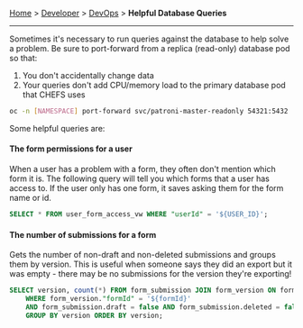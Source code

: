 [Home](index) > [Developer](Developer) > [DevOps](DevOps) > **Helpful Database Queries**
***

Sometimes it's necessary to run queries against the database to help solve a problem. Be sure to port-forward from a replica (read-only) database pod so that:
1. You don't accidentally change data
1. Your queries don't add CPU/memory load to the primary database pod that CHEFS uses

```bash
oc -n [NAMESPACE] port-forward svc/patroni-master-readonly 54321:5432
```

Some helpful queries are:

#### The form permissions for a user

When a user has a problem with a form, they often don't mention which form it is. The following query will tell you which forms that a user has access to. If the user only has one form, it saves asking them for the form name or id.

```sql
SELECT * FROM user_form_access_vw WHERE "userId" = '${USER_ID}';
```

#### The number of submissions for a form

Gets the number of non-draft and non-deleted submissions and groups them by version. This is useful when someone says they did an export but it was empty - there may be no submissions for the version they're exporting!

```sql
SELECT version, count(*) FROM form_submission JOIN form_version ON form_submission."formVersionId" = form_version.id
    WHERE form_version."formId" = '${formId}'
    AND form_submission.draft = false AND form_submission.deleted = false
    GROUP BY version ORDER BY version;
```
